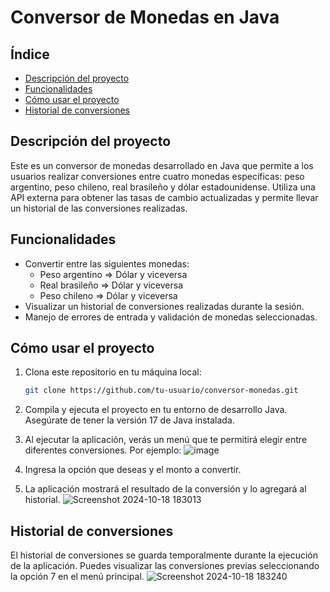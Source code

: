 # Conversor de Monedas en Java

## Índice
- [Descripción del proyecto](#descripción-del-proyecto)
- [Funcionalidades](#funcionalidades)
- [Cómo usar el proyecto](#cómo-usar-el-proyecto)
- [Historial de conversiones](#historial-de-conversiones)

## Descripción del proyecto
Este es un conversor de monedas desarrollado en Java que permite a los usuarios realizar conversiones entre cuatro monedas específicas: peso argentino, peso chileno, real brasileño y dólar estadounidense. Utiliza una API externa para obtener las tasas de cambio actualizadas y permite llevar un historial de las conversiones realizadas.

## Funcionalidades
- Convertir entre las siguientes monedas:
  - Peso argentino => Dólar y viceversa
  - Real brasileño => Dólar y viceversa
  - Peso chileno => Dólar y viceversa
- Visualizar un historial de conversiones realizadas durante la sesión.
- Manejo de errores de entrada y validación de monedas seleccionadas.

## Cómo usar el proyecto
1. Clona este repositorio en tu máquina local:
   ```bash
   git clone https://github.com/tu-usuario/conversor-monedas.git

2. Compila y ejecuta el proyecto en tu entorno de desarrollo Java. Asegúrate de tener la versión 17 de Java instalada.

3. Al ejecutar la aplicación, verás un menú que te permitirá elegir entre diferentes conversiones. Por ejemplo:
   ![image](https://github.com/user-attachments/assets/7798ec21-1bb5-4eb4-8518-27246adc130f)

4. Ingresa la opción que deseas y el monto a convertir.

5. La aplicación mostrará el resultado de la conversión y lo agregará al historial.
![Screenshot 2024-10-18 183013](https://github.com/user-attachments/assets/34c187ab-b1f1-43df-84eb-743625d46b24)

## Historial de conversiones
El historial de conversiones se guarda temporalmente durante la ejecución de la aplicación. Puedes visualizar las conversiones previas seleccionando la opción 7 en el menú principal.
![Screenshot 2024-10-18 183240](https://github.com/user-attachments/assets/d2c0df95-afa2-4eae-aca5-4c6061947cd1)

